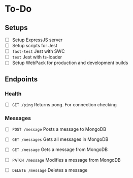 # To-Do
## Setups
-[ ] Setup ExpressJS server
-[ ] Setup scripts for Jest
 -[ ] `fast-test` Jest with SWC
 -[ ] `test` Jest with ts-loader
-[ ] Setup WebPack for production and development builds

## Endpoints

### Health
-[ ] `GET /ping` Returns pong. For connection checking

### Messages
-[ ] `POST /message` Posts a message to MongoDB
-[ ] `GET /messages` Gets all messages in MongoDB
-[ ] `GET /message` Gets a message from MongoDB
-[ ] `PATCH /message` Modifies a message from MongoDB
-[ ] `DELETE /message` Deletes a message

